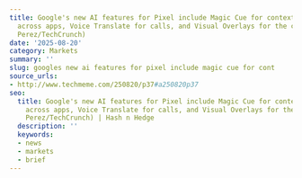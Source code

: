 ```yaml
---
title: Google's new AI features for Pixel include Magic Cue for contextual suggestions
  across apps, Voice Translate for calls, and Visual Overlays for the camera (Sarah
  Perez/TechCrunch)
date: '2025-08-20'
category: Markets
summary: ''
slug: googles new ai features for pixel include magic cue for cont
source_urls:
- http://www.techmeme.com/250820/p37#a250820p37
seo:
  title: Google's new AI features for Pixel include Magic Cue for contextual suggestions
    across apps, Voice Translate for calls, and Visual Overlays for the camera (Sarah
    Perez/TechCrunch) | Hash n Hedge
  description: ''
  keywords:
  - news
  - markets
  - brief
---
```



